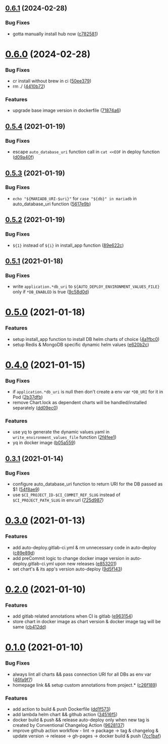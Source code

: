## [0.6.1](https://github.com/opencloudengineer/lambda/compare/v0.6.0...v0.6.1) (2024-02-28)


### Bug Fixes

* gotta manually install hub now ([c782581](https://github.com/opencloudengineer/lambda/commit/c7825818b9ebafbde2ad3c06fad59470047288f3))



# [0.6.0](https://github.com/opencloudengineer/lambda/compare/v0.5.4...v0.6.0) (2024-02-28)


### Bug Fixes

* cr install without brew in ci ([50ee379](https://github.com/opencloudengineer/lambda/commit/50ee3794676cf64eccd48f1f5664a091c58dc3b3))
* rm ./ ([4410b72](https://github.com/opencloudengineer/lambda/commit/4410b72567e74f9d31a470bc17c6e3affa75cab6))


### Features

* upgrade base image version in dockerfile ([71874a6](https://github.com/opencloudengineer/lambda/commit/71874a6efaf8a01e5800274dcc87c5a10f57185a))



## [0.5.4](https://github.com/opencloudengineer/lambda/compare/v0.5.3...v0.5.4) (2021-01-19)


### Bug Fixes

* escape `auto_database_uri` function call in `cat <<EOF` in deploy function ([d09a40f](https://github.com/opencloudengineer/lambda/commit/d09a40f55fa6d7fcedbbd283b380a2cd5b47da69))



## [0.5.3](https://github.com/opencloudengineer/lambda/compare/v0.5.2...v0.5.3) (2021-01-19)


### Bug Fixes

* `echo "${MARIADB_URI-$uri}"` for `case "${db}" in mariadb` in auto_database_uri function ([5617e9b](https://github.com/opencloudengineer/lambda/commit/5617e9b1e4d3756bb67ccc0f3c326268cafb4dfe))



## [0.5.2](https://github.com/opencloudengineer/lambda/compare/v0.5.1...v0.5.2) (2021-01-19)


### Bug Fixes

* `${1}` instead of `${i}` in install_app function ([89e622c](https://github.com/opencloudengineer/lambda/commit/89e622ca9f1a248f34b6fc5c0c2b65752477cfb8))



## [0.5.1](https://github.com/opencloudengineer/lambda/compare/v0.5.0...v0.5.1) (2021-01-18)


### Bug Fixes

* write `application.*db_uri` to `${AUTO_DEPLOY_ENVIRONMENT_VALUES_FILE}` only if `*DB_ENABLED` is true ([9c58d0d](https://github.com/opencloudengineer/lambda/commit/9c58d0dbbf82e7e9aa0b5b789af1a3119dccf650))



# [0.5.0](https://github.com/opencloudengineer/lambda/compare/v0.4.0...v0.5.0) (2021-01-18)


### Features

* setup install_app function to install DB helm charts of choice ([4a1fbc0](https://github.com/opencloudengineer/lambda/commit/4a1fbc0c206a28eb62668c025f68a297ab691fee))
* setup Redis & MongoDB specific dynamic helm values ([e620b2c](https://github.com/opencloudengineer/lambda/commit/e620b2cf72b23abe0305b244424365f374404d1a))



# [0.4.0](https://github.com/opencloudengineer/lambda/compare/v0.3.1...v0.4.0) (2021-01-15)


### Bug Fixes

* if `application.*db_uri` is null then don't create a env var `*DB_URI` for it in Pod ([2b37dfb](https://github.com/opencloudengineer/lambda/commit/2b37dfbddd71c0027be7a6517df4ff6970aa01bf))
* remove Chart.lock as dependent charts will be handled/installed separately ([dd09ec0](https://github.com/opencloudengineer/lambda/commit/dd09ec0591377bb50a611b8f61370b05922a3fdd))


### Features

* use yq to generate the dynamic values.yaml in `write_environment_values_file` function ([2f4fee1](https://github.com/opencloudengineer/lambda/commit/2f4fee1a10cac60d3580773a0ef2e171d3d0fd91))
* yq in docker image ([b05a559](https://github.com/opencloudengineer/lambda/commit/b05a5594b6002199f2c6077aed7abb2f63084e19))



## [0.3.1](https://github.com/opencloudengineer/lambda/compare/v0.3.0...v0.3.1) (2021-01-14)


### Bug Fixes

* configure auto_database_uri function to return URI for the DB passed as $1 ([54f8ae9](https://github.com/opencloudengineer/lambda/commit/54f8ae9ac0773ac65acdf9da51531c7ed12b5cd7))
* use `$CI_PROJECT_ID-$CI_COMMIT_REF_SLUG` instead of `$CI_PROJECT_PATH_SLUG` in env:url ([725d987](https://github.com/opencloudengineer/lambda/commit/725d9873d73917ae1c878f2a5667eda8d549ae32))



# [0.3.0](https://github.com/opencloudengineer/lambda/compare/v0.2.0...v0.3.0) (2021-01-13)


### Features

* add auto-deploy.gitlab-ci.yml & rm unnecessary code in auto-deploy ([c89e89d](https://github.com/opencloudengineer/lambda/commit/c89e89d88e7f58e99b56aee462f0d774ddda6749))
* add preCommit logic to change docker image version in auto-deploy.gitlab-ci.yml upon new releases ([e853201](https://github.com/opencloudengineer/lambda/commit/e8532014c9277695c629e7845f7a9aeef213ac28))
* set chart's & its app's version auto-deploy ([9d5f143](https://github.com/opencloudengineer/lambda/commit/9d5f14362c8bab7d35698c8dad3858c467329ae1))



# [0.2.0](https://github.com/opencloudengineer/lambda/compare/v0.1.0...v0.2.0) (2021-01-10)


### Features

* add gitlab related annotations when CI is gitlab ([e963154](https://github.com/opencloudengineer/lambda/commit/e96315422347cfa40977db26d093ea0ef191ccaf))
* store chart in docker image as chart version & docker image tag will be same ([cb412dd](https://github.com/opencloudengineer/lambda/commit/cb412dd86934baaebb08ea1fd2d7e827fa341bf3))



# [0.1.0](https://github.com/opencloudengineer/lambda/compare/34516f51635cafce9d9ffc83eb8f5278187cd1f9...v0.1.0) (2021-01-10)


### Bug Fixes

* always lint all charts && pass connection URI for all DBs as env var ([46fa9f7](https://github.com/opencloudengineer/lambda/commit/46fa9f793cc0d7a2bb60260e0907ce0cedb8d6e7))
* homepage link && setup custom annotations from project.* ([c26f189](https://github.com/opencloudengineer/lambda/commit/c26f1890d7fb21934f8bcd7e301818d7c2d70117))


### Features

* add action to build & push Dockerfile ([dd1f573](https://github.com/opencloudengineer/lambda/commit/dd1f5733b6f240ed7f5fbe835c22051f7b90112c))
* add lambda helm chart && github action ([34516f5](https://github.com/opencloudengineer/lambda/commit/34516f51635cafce9d9ffc83eb8f5278187cd1f9))
* docker build & push && release auto-deploy only when new tag is created by Conventional Changelog Action ([9628137](https://github.com/opencloudengineer/lambda/commit/9628137c19247dcccb17aaa3a9e65b2ad36b43df))
* improve github action workflow - lint -> package -> tag & changelog & update version -> release -> gh-pages -> docker build & push ([7cc1baf](https://github.com/opencloudengineer/lambda/commit/7cc1baf47383e330a8df3c38910802eb1fecae73))



